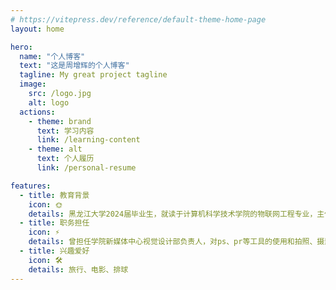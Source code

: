 ```yaml
---
# https://vitepress.dev/reference/default-theme-home-page
layout: home

hero:
  name: "个人博客"
  text: "这是周增辉的个人博客"
  tagline: My great project tagline
  image: 
    src: /logo.jpg
    alt: logo
  actions:
    - theme: brand
      text: 学习内容
      link: /learning-content
    - theme: alt
      text: 个人履历
      link: /personal-resume

features:
  - title: 教育背景
    icon: 🌞
    details: 黑龙江大学2024届毕业生，就读于计算机科学技术学院的物联网工程专业，主修课程：数据结构与算法、嵌入式程序设计、计算机组成原理、数据库、计算机网络、操作系统等。
  - title: 职务担任
    icon: ⚡️
    details: 曾担任学院新媒体中心视觉设计部负责人，对ps、pr等工具的使用和拍照、摄影技术有所了解。曾担任学院学生会外联部部长，善于与人沟通，团队协作。帮助学院同外部企业达成合作。
  - title: 兴趣爱好
    icon: 🛠️
    details: 旅行、电影、排球
---
```


